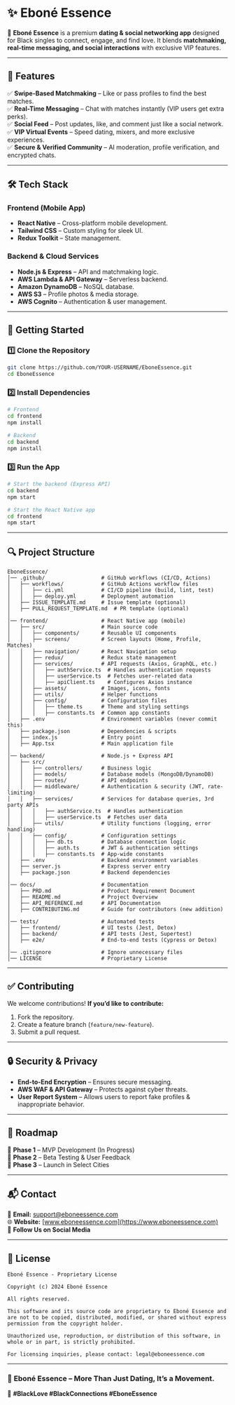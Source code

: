 # ✨ Eboné Essence

🚀 **Eboné Essence** is a premium **dating & social networking app** designed for Black singles to connect, engage, and find love. It blends **matchmaking, real-time messaging, and social interactions** with exclusive VIP features.

---

## 📌 Features

✅ **Swipe-Based Matchmaking** – Like or pass profiles to find the best matches.  
✅ **Real-Time Messaging** – Chat with matches instantly (VIP users get extra perks).  
✅ **Social Feed** – Post updates, like, and comment just like a social network.  
✅ **VIP Virtual Events** – Speed dating, mixers, and more exclusive experiences.  
✅ **Secure & Verified Community** – AI moderation, profile verification, and encrypted chats.

---

## 🛠️ Tech Stack

### **Frontend (Mobile App)**

- **React Native** – Cross-platform mobile development.
- **Tailwind CSS** – Custom styling for sleek UI.
- **Redux Toolkit** – State management.

### **Backend & Cloud Services**

- **Node.js & Express** – API and matchmaking logic.
- **AWS Lambda & API Gateway** – Serverless backend.
- **Amazon DynamoDB** – NoSQL database.
- **AWS S3** – Profile photos & media storage.
- **AWS Cognito** – Authentication & user management.

---

## 🚀 Getting Started

### **1️⃣ Clone the Repository**

```bash
git clone https://github.com/YOUR-USERNAME/EboneEssence.git
cd EboneEssence
```

### **2️⃣ Install Dependencies**

```bash
# Frontend
cd frontend
npm install

# Backend
cd backend
npm install
```

### **3️⃣ Run the App**

```bash
# Start the backend (Express API)
cd backend
npm start

# Start the React Native app
cd frontend
npm start
```

---

## 🔍 Project Structure

```
EboneEssence/
│── .github/                  # GitHub workflows (CI/CD, Actions)
│   ├── workflows/            # GitHub Actions workflow files
│   │   ├── ci.yml            # CI/CD pipeline (build, lint, test)
│   │   ├── deploy.yml        # Deployment automation
│   ├── ISSUE_TEMPLATE.md     # Issue template (optional)
│   ├── PULL_REQUEST_TEMPLATE.md  # PR template (optional)
│
│── frontend/                 # React Native app (mobile)
│   ├── src/                  # Main source code
│   │   ├── components/       # Reusable UI components
│   │   ├── screens/          # Screen layouts (Home, Profile, Matches)
│   │   ├── navigation/       # React Navigation setup
│   │   ├── redux/            # Redux state management
│   │   ├── services/         # API requests (Axios, GraphQL, etc.)
│   │   │   ├── authService.ts  # Handles authentication requests
│   │   │   ├── userService.ts  # Fetches user-related data
│   │   │   ├── apiClient.ts    # Configures Axios instance
│   │   ├── assets/           # Images, icons, fonts
│   │   ├── utils/            # Helper functions
│   │   ├── config/           # Configuration files
│   │   │   ├── theme.ts      # Theme and styling settings
│   │   │   ├── constants.ts  # Common app constants
│   ├── .env                  # Environment variables (never commit this)
│   ├── package.json          # Dependencies & scripts
│   ├── index.js              # Entry point
│   ├── App.tsx               # Main application file
│
│── backend/                  # Node.js + Express API
│   ├── src/
│   │   ├── controllers/      # Business logic
│   │   ├── models/           # Database models (MongoDB/DynamoDB)
│   │   ├── routes/           # API endpoints
│   │   ├── middleware/       # Authentication & security (JWT, rate-limiting)
│   │   ├── services/         # Services for database queries, 3rd party APIs
│   │   │   ├── authService.ts  # Handles authentication
│   │   │   ├── userService.ts  # Fetches user data
│   │   ├── utils/            # Utility functions (logging, error handling)
│   │   ├── config/           # Configuration settings
│   │   │   ├── db.ts         # Database connection logic
│   │   │   ├── auth.ts       # JWT & authentication settings
│   │   │   ├── constants.ts  # App-wide constants
│   ├── .env                  # Backend environment variables
│   ├── server.js             # Express server entry
│   ├── package.json          # Backend dependencies
│
│── docs/                     # Documentation
│   ├── PRD.md                # Product Requirement Document
│   ├── README.md             # Project Overview
│   ├── API_REFERENCE.md      # API Documentation
│   ├── CONTRIBUTING.md       # Guide for contributors (new addition)
│
│── tests/                    # Automated tests
│   ├── frontend/             # UI tests (Jest, Detox)
│   ├── backend/              # API tests (Jest, Supertest)
│   ├── e2e/                  # End-to-end tests (Cypress or Detox)
│
│── .gitignore                # Ignore unnecessary files
│── LICENSE                   # Proprietary License
```

---

## ✅ Contributing

We welcome contributions! **If you’d like to contribute:**

1. Fork the repository.
2. Create a feature branch (`feature/new-feature`).
3. Submit a pull request.

---

## 🔒 Security & Privacy

- **End-to-End Encryption** – Ensures secure messaging.
- **AWS WAF & API Gateway** – Protects against cyber threats.
- **User Report System** – Allows users to report fake profiles & inappropriate behavior.

---

## 📅 Roadmap

🚀 **Phase 1** – MVP Development (In Progress)  
🚀 **Phase 2** – Beta Testing & User Feedback  
🚀 **Phase 3** – Launch in Select Cities

---

## 📬 Contact

📩 **Email:** support@eboneessence.com  
🌐 **Website:** [www.eboneessence.com](https://www.eboneessence.com)  
📱 **Follow Us on Social Media**

---

## 📜 License

```
Eboné Essence - Proprietary License

Copyright (c) 2024 Eboné Essence

All rights reserved.

This software and its source code are proprietary to Eboné Essence and are not to be copied, distributed, modified, or shared without express permission from the copyright holder.

Unauthorized use, reproduction, or distribution of this software, in whole or in part, is strictly prohibited.

For licensing inquiries, please contact: legal@eboneessence.com
```

---

### 🎉 **Eboné Essence – More Than Just Dating, It’s a Movement.**

💙 **#BlackLove #BlackConnections #EboneEssence**
